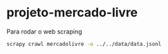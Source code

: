 # projeto-mercado-livre
Para rodar o web scraping

```bash
scrapy crawl mercadolivre -o ../../data/data.jsonl
```